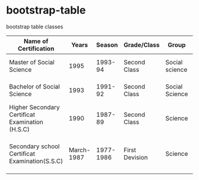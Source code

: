 # bootstrap-table
bootstrap table classes
  <table class="table table-striped table-bordered table-hover table-dark text-center" style="width:100%">
    <thead>
        <tr>
            <th>Name of Certification</th>
            <th>Years</th>
            <th>Season</th>
            <th>Grade/Class</th>
            <th>Group</th>
            <th>Roll no.</th>
            <th>Registration No.</th><th>Institution</th>
            <th>Univercity/Education Board</th>
        </tr>
    </thead>
    <tbody>
        <tr>
            <td>Master of Social Science</td>
            <td>1995</td>
            <td>1993-94</td>
            <td>Second Class</td>
            <td>Social science</td>
            <td>11786</td>
            <td>3559</td>
            <td>Carmichael Univercity College</td>
            <td>National Univercity of Bangladesh</td>
        </tr>
        <tr>
            <td>Bachelor of Social Science</td>
            <td>1993</td>
            <td>1991-92</td>
            <td>Second Class</td>
            <td>Social Science</td>
            <td>26265</td>
            <td>20998</td>
            <td>Kurigram Goverment College</td><td>National Univercity of Bangladesh</td>
        </tr>
        <tr>
            <td>Higher Secondary Certificat Examination (H.S.C)</td>
            <td>1990</td>
            <td>1987-89</td><td>Second Class</td>
            <td>Science</td><td>Roll-Rang No-28231</td><td>50553/88</td>
            <td>Carmichael College</td>
            <td>Board of Intermediate And Secondary Education, Rajshahi</td>
        </tr>
     <tr>
         <td>Secondary school  Certificat Examination(S.S.C)</td>
         <td>March-1987</td>
         <td>1977-1986</td>
         <td>First Devision</td>
         <td>Science</td>
         <td>Roll-Uli<br>No-436</td>
         <td>3108/86</td>
         <td>Durgapur Multi Laterat High school</td>
         <td>Board of Intermediate And Secondary Education,Rajshahi</td>
     </tr>   
    </tbody>
    </table>
